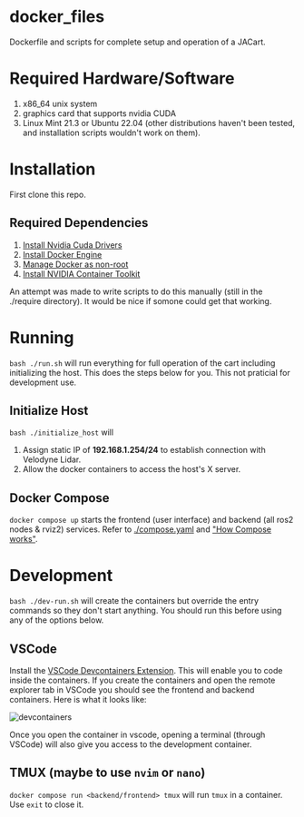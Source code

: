 # docker_files
Dockerfile and scripts for complete setup and operation of a JACart.

# Required Hardware/Software
1. x86_64 unix system
1. graphics card that supports nvidia CUDA
1. Linux Mint 21.3 or Ubuntu 22.04 (other distributions haven't been tested, and installation scripts wouldn't work on them).

# Installation

First clone this repo.

## Required Dependencies

1. [Install Nvidia Cuda Drivers](https://developer.nvidia.com/cuda-downloads?target_os=Linux&target_arch=x86_64&Distribution=Ubuntu&target_version=22.04&target_type=deb_network)
1. [Install Docker Engine](https://docs.docker.com/engine/install/ubuntu/)
1. [Manage Docker as non-root](https://docs.docker.com/engine/install/linux-postinstall/)
1. [Install NVIDIA Container Toolkit](https://docs.nvidia.com/datacenter/cloud-native/container-toolkit/latest/install-guide.html)

An attempt was made to write scripts to do this manually (still in the ./require directory). It would be nice if somone could get that working.

# Running
`bash ./run.sh` will run everything for full operation of the cart including initializing the host. This does the steps below for you. This not praticial for development use.

## Initialize Host

`bash ./initialize_host` will 

1. Assign static IP of **192.168.1.254/24** to establish connection with Velodyne Lidar.
1. Allow the docker containers to access the host's X server.

## Docker Compose

`docker compose up` starts the frontend (user interface) and backend (all ros2 nodes & rviz2) services. Refer to [./compose.yaml](./compose.yaml) and ["How Compose works"](https://docs.docker.com/compose/compose-application-model/).

# Development

`bash ./dev-run.sh` will create the containers but override the entry commands so they don't start anything. You should run this before using any of the options below.

## VSCode

Install the [VSCode Devcontainers Extension](https://marketplace.visualstudio.com/items?itemName=ms-vscode-remote.remote-containers). This will enable you to code inside the containers. If you create the containers and open the remote explorer tab in VSCode you should see the frontend and backend containers. Here is what it looks like:

![devcontainers](https://github.com/user-attachments/assets/f1954457-1171-4320-a687-2cc7833905c9)

Once you open the container in vscode, opening a terminal (through VSCode) will also give you access to the development container.


## TMUX (maybe to use `nvim` or `nano`)
`docker compose run <backend/frontend> tmux` will run `tmux` in a container. Use `exit` to close it.



